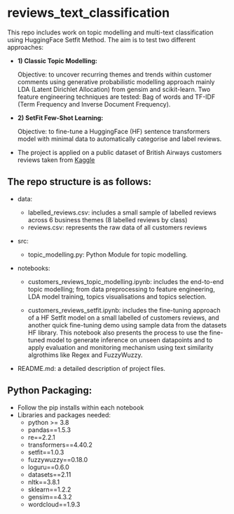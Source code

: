 # reviews_text_classification
This repo includes work on topic modelling and multi-text classification using HuggingFace Setfit Method. The aim is to test two different approaches:
- **1)  Classic Topic Modelling:**
     
     Objective: to uncover recurring themes and trends within customer comments using generative probabilistic modelling approach mainly LDA (Latent Dirichlet Allocation) from gensim and scikit-learn. Two feature engineering techniques are tested: Bag of words and TF-IDF (Term Frequency and Inverse Document Frequency).

- **2)  SetFit Few-Shot Learning:**
     
     Objective: to fine-tune a HuggingFace (HF) sentence transformers model with minimal data to automatically categorise and label reviews.

* The project is applied on a public dataset of British Airways customers reviews taken from [Kaggle](https://www.kaggle.com/datasets/okechukwuobiahu/british-airways-reviews/data)
        
## The repo structure is as follows: 
- data:
  - labelled_reviews.csv: includes a small sample of labelled reviews across 6 business themes (8 labelled reviews by class)
  - reviews.csv: represents the raw data of all customers reviews
     
- src:
  - topic_modelling.py: Python Module for topic modelling.
 
- notebooks:
  - customers_reviews_topic_modelling.ipynb: includes the end-to-end topic modelling; from data preprocessing to feature engineering, LDA model training, topics visualisations and topics selection.
    
  - customers_reviews_setfit.ipynb: includes the fine-tuning approach of a HF Setfit model on a small labelled of customers reviews, and another quick fine-tuning demo using sample data from the datasets HF library. This notebook also presents the process to use the fine-tuned model to generate inference on unseen datapoints and to apply evaluation and monitoring mechanism using text similarity algrothims like Regex and FuzzyWuzzy. 
    
- README.md: a detailed description of project files.

## Python Packaging:
- Follow the pip installs within each notebook
- Libraries and packages needed:
  - python >= 3.8
  - pandas==1.5.3
  - re==2.2.1
  - transformers==4.40.2
  - setfit==1.0.3
  - fuzzywuzzy==0.18.0
  - loguru==0.6.0
  - datasets==2.11
  - nltk==3.8.1
  - sklearn==1.2.2
  - gensim==4.3.2
  - wordcloud==1.9.3
